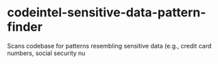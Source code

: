 # codeintel-sensitive-data-pattern-finder
Scans codebase for patterns resembling sensitive data (e.g., credit card numbers, social security nu

